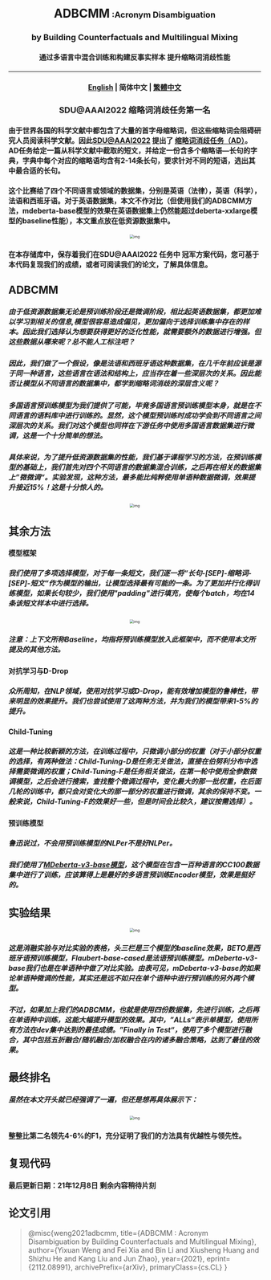 <h3 align="center">
    <big><big><strong>ADBCMM</strong></big></big>  :Acronym Disambiguation
</h3>
<h3 align="center">
by Building Counterfactuals and Multilingual Mixing
</h3>
<h4 align="center">
    通过多语言中混合训练和构建反事实样本 提升缩略词消歧性能
</h4>
<hr>

<h4 align="center">
    <p>
        <a href="https://github.com/WENGSYX/ADBCMM/blob/master/README_en.md">English</a> |
        <b>简体中文</b> |
        <a href="https://github.com/WENGSYX/ADBCMM/blob/master/README_zh-hant.md">繁體中文</a>
    <p>
</h4>

<h3 align="center">
    <p>SDU@AAAI2022 缩略词消歧任务第一名</p></h3>


####                由于世界各国的科学文献中都包含了大量的首字母缩略词，但这些缩略词会阻碍研究人员阅读科学文献。因此[SDU@AAAI2022](https://sites.google.com/view/sdu-aaai22/) 提出了 [缩略词消歧任务（AD）](https://competitions.codalab.org/competitions/34899)。AD任务给定一篇从科学文献中截取的短文，并给定一份含多个缩略语—长句的字典，字典中每个对应的缩略语均含有2-14条长句，要求针对不同的短语，选出其中最合适的长句。

####               这个比赛给了四个不同语言或领域的数据集，分别是英语（法律），英语（科学），法语和西班牙语。对于英语数据集，本文不作对比（但使用我们的ADBCMM方法，mdeberta-base模型的效果在英语数据集上仍然能超过deberta-xxlarge模型的baseline性能），本文重点放在低资源数据集中。

<center><img src="img/1.png" alt="img" style="zoom:50%;" /></center>



####        在本存储库中，保存着我们在SDU@AAAI2022 任务中 冠军方案代码，您可基于本代码复现我们的成绩，或者可阅读我们的论文，了解具体信息。



## ADBCMM

#####         由于低资源数据集无论是预训练阶段还是微调阶段，相比起英语数据集，都更加难以学习到相关的信息,模型很容易造成偏见，更加偏向于选择训练集中存在的样本。因此我们选择认为想要获得更好的泛化性能，就需要额外的数据进行增强。但这些数据从哪来呢？总不能人工标注吧？

#####         因此，我们做了一个假设，像是法语和西班牙语这种数据集，在几千年前应该是源于同一种语言，这些语言在语法和结构上，应当存在着一些深层次的关系。因此能否让模型从不同语言的数据集中，都学到缩略词消歧的深层含义呢？

#####         多国语言预训练模型为我们提供了可能，毕竟多国语言预训练模型本身，就是在不同语言的语料库中进行训练的。显然，这个模型预训练时成功学会到不同语言之间深层次的关系。我们对这个模型也同样在下游任务中使用多国语言数据集进行微调，这是一个十分简单的想法。

#####                 具体来说，为了提升低资源数据集的性能，我们基于课程学习的方法，在预训练模型的基础上，我们首先对四个不同语言的数据集混合训练，之后再在相关的数据集上”微微调“。实验发现，这种方法，最多能比纯粹使用单语种数据微调，效果提升接近15%！这是十分惊人的。

<center><img src="img/3.png" alt="img" style="zoom:50%;" /></center>







## 其余方法



#### 模型框架

#####                 我们使用了多项选择模型，对于每一条短文，我们逐一将“长句-[SEP]-缩略词-[SEP]-短文“作为模型的输出，让模型选择最有可能的一条。为了更加并行化得训练模型，如果长句较少，我们使用"padding"进行填充，使每个batch，均在14条该短文样本中进行选择。

<center><img src="img/2.png" alt="img" style="zoom:50%;" /></center>

 ##### 注意：上下文所称Baseline，均指将预训练模型放入此框架中，而不使用本文所提及的其他方法。



#### 对抗学习与D-Drop

#####         众所周知，在NLP领域，使用对抗学习或D-Drop，能有效增加模型的鲁棒性，带来明显的效果提升。我们也尝试使用了这两种方法，并为我们的模型带来1-5%的提升。



#### Child-Tuning

#####         这是一种比较新颖的方法，在训练过程中，只微调小部分的权重（对于小部分权重的选择，有两种做法：Child-Tuning-D是任务无关做法，直接在伯努利分布中选择需要微调的权重；Child-Tuning-F是任务相关做法，在第一轮中使用全参数微调模型，之后会进行搜索，查找整个微调过程中，变化最大的那一批权重，在后面几轮的训练中，都只会对变化大的那一部分的权重进行微调，其余的保持不变。一般来说，Child-Tuning-F的效果好一些，但是时间会比较久，建议按需选择）。



#### 预训练模型

#####          鲁迅说过，不会用预训练模型的NLPer不是好NLPer。

#####          我们使用了[MDeberta-v3-base模型](https://huggingface.co/microsoft/mdeberta-v3-base)，这个模型在包含一百种语言的CC100数据集中进行了训练，应该算得上是最好的多语言预训练Encoder模型，效果是挺好的。



## 实验结果

<center><img src="img/4.png" alt="img" style="zoom:50%;" /></center>

#####         这是消融实验与对比实验的表格，头三栏是三个模型的baseline效果，BETO是西班牙语预训练模型，Flaubert-base-cased是法语预训练模型。mDeberta-v3-base我们也是在单语种中做了对比实验。由表可见，mDeberta-v3-base的如果论单语种微调的性能，其实还是远不如只在单个语种中进行预训练的另外两个模型。

#####         不过，如果加上我们的ADBCMM，也就是使用四份数据集，先进行训练，之后再在单语种中训练，这能大幅提升模型的效果。其中，”ALLs“表示单模型，使用所有方法在dev集中达到的最佳成绩。”Finally in Test“，使用了多个模型进行融合，其中包括五折融合/随机融合/加权融合在内的诸多融合策略，达到了最佳的效果。



## 最终排名

##### 虽然在本文开头就已经强调了一遍，但还是想再具体展示下：

<center><img src="img/5.png" alt="img" style="zoom:50%;" /></center>

#### 整整比第二名领先4-6%的F1，充分证明了我们的方法具有优越性与领先性。





## 复现代码

#### 最后更新日期：21年12月8日  剩余内容稍待片刻


## 论文引用
> @misc{weng2021adbcmm,
>       title={ADBCMM : Acronym Disambiguation by Building Counterfactuals and Multilingual Mixing}, 
>       author={Yixuan Weng and Fei Xia and Bin Li and Xiusheng Huang and Shizhu He and Kang Liu and Jun Zhao},
>       year={2021},
>       eprint={2112.08991},
>       archivePrefix={arXiv},
>       primaryClass={cs.CL}
> }


